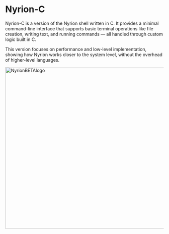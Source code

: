 # Nyrion-C
Nyrion-C is a version of the Nyrion shell written in C. It provides a minimal command-line interface that supports basic terminal operations like file creation, writing text, and running commands — all handled through custom logic built in C.

This version focuses on performance and low-level implementation, showing how Nyrion works closer to the system level, without the overhead of higher-level languages.

<img width="512" height="512" alt="NyrionBETAlogo" src="https://github.com/user-attachments/assets/a7e2924c-e722-4be2-b0d2-218ce5968e5a" />
